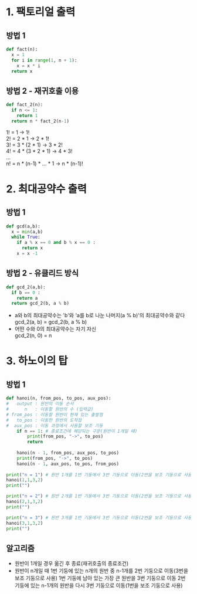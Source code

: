 # 1. 팩토리얼 출력
## 방법 1
~~~python
def fact(n):
  x = 1
  for i in range(1, n + 1):
    x = x * i
  return x
~~~
## 방법 2 - 재귀호출 이용
~~~python
def fact_2(n):
  if n <= 1:
    return 1
  return n * fact_2(n-1)
~~~
1! = 1                   → 1!  
2! = 2 * 1               → 2 * 1!  
3! = 3 * (2 * 1)         → 3 * 2!  
4! = 4 * (3 * 2 * 1)     → 4 * 3!  
…  
n! = n * (n-1) * … * 1   → n * (n-1)!  

# 2. 최대공약수 출력
## 방법 1
~~~python
def gcd(a,b):
  x = min(a,b)
  while True:
    if a % x == 0 and b % x == 0 :
      return x
    x = x -1
~~~
## 방법 2 - 유클리드 방식
~~~python
def gcd_2(a,b):
  if b == 0 :
    return a
  return gcd_2(b, a % b)
~~~
- a와 b의 최대공약수는 'b'와 'a를 b로 나눈 나머지(a % b)'의 최대공약수와 같다  
gcd_2(a, b) = gcd_2(b, a % b)  
- 어떤 수와 0의 최대공약수는 자기 자신  
gcd_2(n, 0) = n  

# 3. 하노이의 탑
## 방법 1
~~~python
def hanoi(n, from_pos, to_pos, aux_pos): 
#   output : 원반의 이동 순서
#      n   : 이동할 원반의 수 (입력값)
# from_pos : 이동할 원반이 현재 있는 출발점
#   to_pos : 이동한 원반의 도착점
#  aux_pos : 이동 과정에서 사용할 보조 기둥
    if n == 1: # 종료조건에 해당되는 구문(원반이 1개일 때)
        print(from_pos, "->", to_pos)
        return
    
    hanoi(n - 1, from_pos, aux_pos, to_pos)
    print(from_pos, "->", to_pos)
    hanoi(n - 1, aux_pos, to_pos, from_pos)
    
print("n = 1") # 원반 1개를 1번 기둥에서 3번 기둥으로 이동(2번을 보조 기둥으로 사용)
hanoi(1,1,3,2)
print("")

print("n = 2") # 원반 2개를 1번 기둥에서 3번 기둥으로 이동(2번을 보조 기둥으로 사용)
hanoi(2,1,3,2)
print("")

print("n = 3") # 원반 3개를 1번 기둥에서 3번 기둥으로 이동(2번을 보조 기둥으로 사용)
hanoi(3,1,3,2)
print("")
~~~
## 알고리즘
- 원반이 1개일 경우 옮긴 후 종료(재귀호출의 종료조건)  
- 원반이 n개일 때
1번 기둥에 있는 n개의 원반 중 n-1개를 2번 기둥으로 이동(3번을 보조 기둥으로 사용)
1번 기둥에 남아 있는 가장 큰 원반을 3번 기둥으로 이동
2번 기둥에 있는 n-1개의 원반을 다시 3번 기둥으로 이동(1번을 보조 기둥으로 사용)
